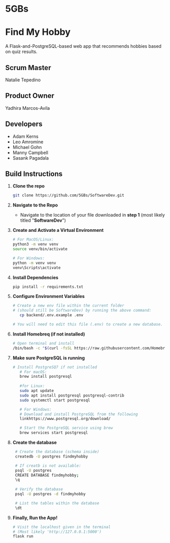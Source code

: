 # 5GBs

# Find My Hobby

A Flask-and-PostgreSQL-based web app that recommends hobbies based on quiz results.

## Scrum Master
Natalie Tepedino

## Product Owner
Yadhira Marcos-Avila

## Developers
* Adam Kerns
* Leo Amromine
* Michael Gohn
* Manny Campbell
* Sasank Pagadala

## Build Instructions

1. **Clone the repo**
   ```bash
   git clone https://github.com/5GBs/SoftwareDev.git
   ```

2. **Navigate to the Repo**

   - Navigate to the location of your file downloaded in **step 1** (most likely titled "**SoftwareDev**")

3. **Create and Activate a Virtual Environment**
    ```bash
    # For MacOS/Linux:
    python3 -m venv venv
    source venv/bin/activate

    # For Windows:
    python -m venv venv
    venv\Scripts\activate
    ```

4. **Install Dependencies**
    ```bash
    pip install -r requirements.txt
    ```

5. **Configure Environment Variables**
    ```bash
    # Create a new env file within the current folder 
    # (should still be SoftwareDev) by running the above command:
       cp backend/.env.example .env

    # You will need to edit this file (.env) to create a new database.
    ```

6. **Install Homebreq (if not installed)**
    ```bash
    # Open terminal and install
   /bin/bash -c "$(curl -fsSL https://raw.githubusercontent.com/Homebrew/install/HEAD/install.sh)"
   ``` 

7. **Make sure PostgreSQL is running**
   ```bash
   # Install PostgreSQ7 if not installed
      # For macOS:
      brew install postgresql
      
      #for Linux:
      sudo apt update
      sudo apt install postgresql postgresql-contrib
      sudo systemctl start postgresql

      # For Windows:
      # Download and install PostgreSQL from the following
      linkhttps://www.postgresql.org/download/
   
      # Start the PostgreSQL service using brew
      brew services start postgresql
      ```

 8. **Create the database**
     ```bash
      # Create the database (schema inside)
      createdb -U postgres findmyhobby

      # If creatb is not available:
      psql -U postgres
      CREATE DATABASE findmyhobby;
      \q
      
      # Verify the database
      psql -U postgres -d findmyhobby

      # List the tables within the database
      \dt
      ```


9. **Finally, Run the App!**
    ```bash
    # Visit the localhost given in the terminal
    # (Most likely 'http://127.0.0.1:5000')
    flask run
    ```

